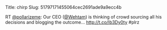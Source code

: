 Title: chirp
Slug: 51797171455064cec2691ade9a9ecc4b

RT <a href="http://twitter.com/pollarizeme">@pollarizeme</a>: Our CEO (<a href="http://twitter.com/Wehtam">@Wehtam</a>) is thinking of crowd sourcing all his decisions and blogging the outcome... <a href="http://t.co/Ib3Dy0ty">http://t.co/Ib3Dy0ty</a> #plrz
